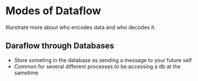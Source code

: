# Modes of Dataflow
Illurstrate more about who encodes data and who decodes it.

## Daraflow through Databases
* Store someting in the database as sending a message to your future self
* Common for several different processes to be accessing a db at the sametime